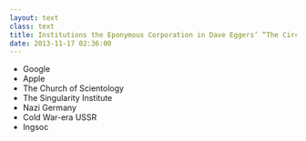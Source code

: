 ```yaml
---
layout: text
class: text
title: Institutions the Eponymous Corporation in Dave Eggers’ “The Circle” Explicitly Invites Comparison To
date: 2013-11-17 02:36:00
---
```


- Google
- Apple
- The Church of Scientology
- The Singularity Institute
- Nazi Germany
- Cold War-era USSR
- Ingsoc